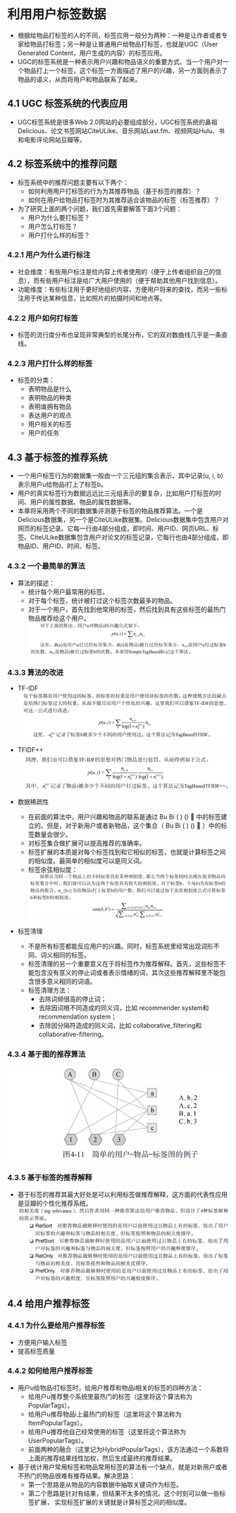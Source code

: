 # 利用用户标签数据

  - 根据给物品打标签的人的不同，标签应用一般分为两种：一种是让作者或者专家给物品打标签；另一种是让普通用户给物品打标签，也就是UGC（User Generated Content，用户生成的内容）的标签应用。
  - UGC的标签系统是一种表示用户兴趣和物品语义的重要方式。当一个用户对一个物品打上一个标签，这个标签一方面描述了用户的兴趣，另一方面则表示了物品的语义，从而将用户和物品联系了起来。
  
## 4.1 UGC 标签系统的代表应用

  - UGC标签系统是很多Web 2.0网站的必要组成部分，UGC标签系统的鼻祖Delicious、论文书签网站CiteULike、音乐网站Last.fm、视频网站Hulu、书和电影评论网站豆瓣等。
  
## 4.2 标签系统中的推荐问题

  - 标签系统中的推荐问题主要有以下两个：
    - 如何利用用户打标签的行为为其推荐物品（基于标签的推荐）？
    - 如何在用户给物品打标签时为其推荐适合该物品的标签（标签推荐）？
  - 为了研究上面的两个问题，我们首先需要解答下面3个问题：
    - 用户为什么要打标签？
    - 用户怎么打标签？
    - 用户打什么样的标签？

### 4.2.1 用户为什么进行标注

  - 社会维度：有些用户标注是给内容上传者使用的（便于上传者组织自己的信息），而有些用户标注是给广大用户使用的（便于帮助其他用户找到信息）。
  - 功能维度：有些标注用于更好地组织内容，方便用户将来的查找，而另一些标注用于传达某种信息，比如照片的拍摄时间和地点等。

### 4.2.2 用户如何打标签

  - 标签的流行度分布也呈现非常典型的长尾分布，它的双对数曲线几乎是一条直线。
  
### 4.2.3 用户打什么样的标签

  - 标签的分类：
    - 表明物品是什么
    - 表明物品的种类
    - 表明谁拥有物品
    - 表达用户的观点
    - 用户相关的标签
    - 用户的任务

## 4.3 基于标签的推荐系统

  - 一个用户标签行为的数据集一般由一个三元组的集合表示，其中记录(u, i, b) 表示用户u给物品i打上了标签b。
  - 用户的真实标签行为数据远远比三元组表示的要复杂，比如用户打标签的时间、用户的属性数据、物品的属性数据等。
  - 本章将采用两个不同的数据集评测基于标签的物品推荐算法。一个是Delicious数据集，另一个是CiteULike数据集。Delicious数据集中包含用户对网页的标签记录。它每一行由4部分组成，即时间、用户ID、网页URL、标签。CiteULike数据集包含用户对论文的标签记录，它每行也由4部分组成，即物品ID、用户ID、时间、标签。

### 4.3.2 一个最简单的算法

  - 算法的描述：
    - 统计每个用户最常用的标签。
    - 对于每个标签，统计被打过这个标签次数最多的物品。
    - 对于一个用户，首先找到他常用的标签，然后找到具有这些标签的最热门物品推荐给这个用户。
  ![SimpleTagBased](../图片/SimpleTagBased.PNG)
  
### 4.3.3 算法的改进

  - TF-IDF
  ![TagBasedTFIDF](../图片/TagBasedTFIDF.PNG)
  
  - TFIDF++
  ![TagBasedTFIDF++](../图片/TagBasedTFIDF++.PNG)
  
  - 数据稀疏性
    - 在前面的算法中，用户兴趣和物品的联系是通过 Bu Bi ( ) ()  中的标签建立的。但是，对于新用户或者新物品，这个集合（ Bu Bi ( ) ()  ）中的标签数量会很少。
    - 对标签集合做扩展可以提高推荐的准确率。
    - 标签扩展的本质是对每个标签找到和它相似的标签，也就是计算标签之间的相似度。最简单的相似度可以是同义词。
    - 标签余弦相似度：
    ![标签余弦相似度](../图片/标签余弦相似度.PNG)
  
  - 标签清理
    - 不是所有标签都能反应用户的兴趣。同时，标签系统里经常出现词形不同、词义相同的标签。
    - 标签清理的另一个重要意义在于将标签作为推荐解释。首先，这些标签不能包含没有意义的停止词或者表示情绪的词，其次这些推荐解释里不能包含很多意义相同的词语。
    - 标签清理方法：
      - 去除词频很高的停止词；
      - 去除因词根不同造成的同义词，比如 recommender system和recommendation system；
      - 去除因分隔符造成的同义词，比如 collaborative_filtering和collaborative-filtering。
     
### 4.3.4 基于图的推荐算法
![标签图](../图片/标签图.PNG)

### 4.3.5 基于标签的推荐解释

  - 基于标签的推荐其最大好处是可以利用标签做推荐解释，这方面的代表性应用是豆瓣的个性化推荐系统。
  ![标签解释](../图片/标签解释.PNG)
  
## 4.4 给用户推荐标签

### 4.4.1 为什么要给用户推荐标签

  - 方便用户输入标签
  - 提高标签质量
  
### 4.4.2 如何给用户推荐标签

  - 用户u给物品i打标签时，给用户推荐和物品i相关的标签的四种方法：
    - 给用户u推荐整个系统里最热门的标签（这里将这个算法称为PopularTags）。
    - 给用户u推荐物品i上最热门的标签（这里将这个算法称为ItemPopularTags）。
    - 给用户u推荐他自己经常使用的标签（这里将这个算法称为UserPopularTags）。
    - 前面两种的融合（这里记为HybridPopularTags），该方法通过一个系数将上面的推荐结果线性加权，然后生成最终的推荐结果。
  - 基于统计用户常用标签和物品常用标签的算法有一个缺点，就是对新用户或者不热门的物品很难有推荐结果。解决思路：
    - 第一个思路是从物品的内容数据中抽取关键词作为标签。
    - 第二个思路是针对有结果，但结果不太多的情况。这个时刻可以做一些标签扩展， 实现标签扩展的关键就是计算标签之间的相似度。
 

